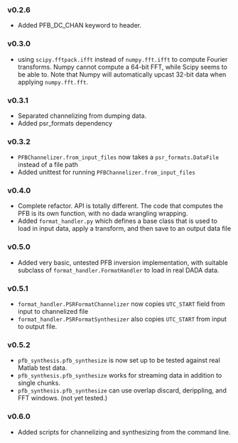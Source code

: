 ### v0.2.6

- Added PFB_DC_CHAN keyword to header.

### v0.3.0

- using `scipy.fftpack.ifft` instead of `numpy.fft.ifft` to compute Fourier
transforms. Numpy cannot compute a 64-bit FFT, while Scipy seems to be able to.
Note that Numpy will automatically upcast 32-bit data when applying
`numpy.fft.fft`.

### v0.3.1

- Separated channelizing from dumping data.
- Added psr_formats dependency

### v0.3.2

- `PFBChannelizer.from_input_files` now takes a `psr_formats.DataFile` instead
of a file path
- Added unittest for running `PFBChannelizer.from_input_files`

### v0.4.0

- Complete refactor. API is totally different. The code that computes the PFB
is its own function, with no dada wrangling wrapping.
- Added `format_handler.py` which defines a base class that is used to load
in input data, apply a transform, and then save to an output data file

### v0.5.0

- Added very basic, untested PFB inversion implementation, with suitable
subclass of `format_handler.FormatHandler` to load in real DADA data.

### v0.5.1

- `format_handler.PSRFormatChannelizer` now copies `UTC_START` field from input
to channelized file
- `format_handler.PSRFormatSynthesizer` also copies `UTC_START` from input
to output file.

### v0.5.2

- `pfb_synthesis.pfb_synthesize` is now set up to be tested against real Matlab
test data.
- `pfb_synthesis.pfb_synthesize` works for streaming data in addition to single
chunks.
- `pfb_synthesis.pfb_synthesize` can use overlap discard, derippling, and
FFT windows. (not yet tested.)

### v0.6.0

- Added scripts for channelizing and synthesizing from the command line. 
